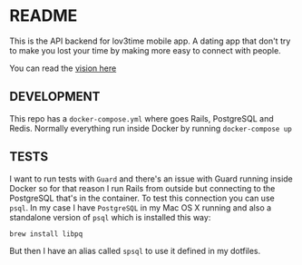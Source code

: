 # README
This is the API backend for lov3time mobile app. A dating app that don't try to
make you lost your time by making more easy to connect with people.

You can read the [vision here](VISION.md)

## DEVELOPMENT
This repo has a `docker-compose.yml` where goes Rails, PostgreSQL and Redis.
Normally everything run inside Docker by running `docker-compose up`


## TESTS
I want to run tests with `Guard` and there's an issue with Guard running
inside Docker so for that reason I run Rails from outside but connecting to the
PostgreSQL that's in the container. To test this connection you can use `psql`.
In my case I have `PostgreSQL` in my Mac OS X running and also a standalone
version of `psql` which is installed this way:
```
brew install libpq
```
But then I have an alias called `spsql` to use it defined in my dotfiles.

